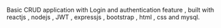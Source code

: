 Basic CRUD application with Login and authentication feature , built with reactjs , nodejs , JWT ,  expressjs , bootstrap , html , css and mysql.
